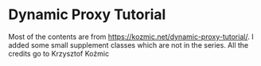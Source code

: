 ﻿# Dynamic Proxy Tutorial

Most of the contents are from https://kozmic.net/dynamic-proxy-tutorial/. I added some small supplement classes which are not in the series. All the credits go to Krzysztof Koźmic